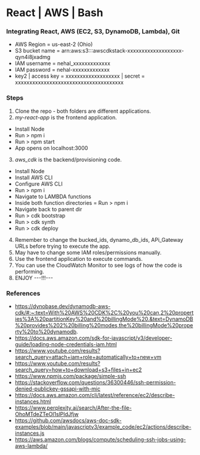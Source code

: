 # React | AWS | Bash
### Integrating React, AWS (EC2, S3, DynamoDB, Lambda), Git

- AWS Region = us-east-2 (Ohio)
- S3 bucket name = arn:aws:s3:::awscdkstack-xxxxxxxxxxxxxxxxxxx-qyn4i8jxadmg
- IAM username = nehal_xxxxxxxxxxxxx
- IAM password = nehal-xxxxxxxxxxxxx
- key2 | access key = xxxxxxxxxxxxxxxxxxx | secret = xxxxxxxxxxxxxxxxxxxxxxxxxxxxxxxxxxxxxx


### Steps
1. Clone the repo - both folders are different applications.
2. _my-react-app_ is the frontend application.
  - Install Node
  - Run > npm i
  - Run > npm start
  - App opens on localhost:3000
3. _aws_cdk_ is the backend/provisioning code.
  - Install Node
  - Install AWS CLI
  - Configure AWS CLI
  - Run > npm i
  - Navigate to LAMBDA functions
  - Inside both function directories = Run > npm i
  - Navigate back to parent dir
  - Run > cdk bootstrap
  - Run > cdk synth
  - Run > cdk deploy
4. Remember to change the bucked_ids, dynamo_db_ids, APi_Gateway URLs before trying to execute the app.
5. May have to change some IAM roles/permissions manually.
6. Use the frontend application to execute commands.
7. You can use the CloudWatch Monitor to see logs of how the code is performing.
8. ENJOY ---!!!---







### References
- https://dynobase.dev/dynamodb-aws-cdk/#:~:text=With%20AWS%20CDK%2C%20you%20can,2%20properties%3A%20partitionKey%20and%20billingMode%20.&text=DynamoDB%20provides%202%20billing%20modes,the%20billingMode%20property%20to%20dynamodb.
- https://docs.aws.amazon.com/sdk-for-javascript/v3/developer-guide/loading-node-credentials-iam.html
- https://www.youtube.com/results?search_query=attach+iam+role+automatically+to+new+vm
- https://www.youtube.com/results?search_query=how+to+download+s3+files+in+ec2
- https://www.npmjs.com/package/simple-ssh
- https://stackoverflow.com/questions/36300446/ssh-permission-denied-publickey-gssapi-with-mic
- https://docs.aws.amazon.com/cli/latest/reference/ec2/describe-instances.html
- https://www.perplexity.ai/search/After-the-file-OhoMTdeZTeOI1slPIdJfjw
- https://github.com/awsdocs/aws-doc-sdk-examples/blob/main/javascriptv3/example_code/ec2/actions/describe-instances.js
- https://aws.amazon.com/blogs/compute/scheduling-ssh-jobs-using-aws-lambda/
